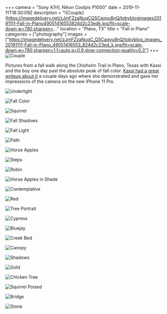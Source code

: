 +++
camera = "Sony A7rII, Nikon Coolpix P1000"
date = 2019-11-11T18:30:09Z
description = "![Couple](https://imagedelivery.net/zJmFZzaNuqCQ5Caqyu8nQ/tobyblogimages20191111-Fall-in-Plano49051416553824d2c23edk.jpg/fit=scale-down,w=780,sharpen=..."
location = "Plano, TX"
title = "Fall in Plano"
categories = ["photography"]
images = ["https://imagedelivery.net/zJmFZzaNuqC_Q5Caqyu8nQ/tobyblog_images_20191111-Fall-in-Plano_49051416553_824d2c23ed_k.jpg/fit=scale-down,w=780,sharpen=1,f=auto,q=0.9,slow-connection-quality=0.3"]
+++
![Couple](https://imagedelivery.net/zJmFZzaNuqC_Q5Caqyu8nQ/tobyblog_images_20191111-Fall-in-Plano_49051416553_824d2c23ed_k.jpg/fit=scale-down,w=780,sharpen=1,f=auto,q=0.9,slow-connection-quality=0.3)
<!--more-->

Pictures from a fall walk along the Chisholm Trail in Plano, Texas with Kassi and the boy one day past the absolute peak of fall color. [Kassi had a great writeup about it](https://kassiblogtoo.blogspot.com/2019/11/a-walk-on-chisholm-trail-with-my-new.html) a couple days ago where she demonstrated and gave her impressions of the camera on the new iPhone 11 Pro. 

![Underlight](https://imagedelivery.net/zJmFZzaNuqC_Q5Caqyu8nQ/tobyblog_images_20191111-Fall-in-Plano_49052139722_896bd1bf72_k.jpg/fit=scale-down,w=780,sharpen=1,f=auto,q=0.9,slow-connection-quality=0.3)

![Fall Color](https://imagedelivery.net/zJmFZzaNuqC_Q5Caqyu8nQ/tobyblog_images_20191111-Fall-in-Plano_49051926456_937f207677_k.jpg/fit=scale-down,w=780,sharpen=1,f=auto,q=0.9,slow-connection-quality=0.3)

![Squirrel](https://imagedelivery.net/zJmFZzaNuqC_Q5Caqyu8nQ/tobyblog_images_20191111-Fall-in-Plano_49051414318_1df3392d9b_k.jpg/fit=scale-down,w=780,sharpen=1,f=auto,q=0.9,slow-connection-quality=0.3)

![Fall Shadows](https://imagedelivery.net/zJmFZzaNuqC_Q5Caqyu8nQ/tobyblog_images_20191111-Fall-in-Plano_49051417028_8c0de88836_k.jpg/fit=scale-down,w=780,sharpen=1,f=auto,q=0.9,slow-connection-quality=0.3)

![Fall Light](https://imagedelivery.net/zJmFZzaNuqC_Q5Caqyu8nQ/tobyblog_images_20191111-Fall-in-Plano_49052141282_d9cf1aee49_k.jpg/fit=scale-down,w=780,sharpen=1,f=auto,q=0.9,slow-connection-quality=0.3)

![Path](https://imagedelivery.net/zJmFZzaNuqC_Q5Caqyu8nQ/tobyblog_images_20191111-Fall-in-Plano_49051924721_8d3f22be42_k.jpg/fit=scale-down,w=780,sharpen=1,f=auto,q=0.9,slow-connection-quality=0.3)

![Horse Apples](https://imagedelivery.net/zJmFZzaNuqC_Q5Caqyu8nQ/tobyblog_images_20191111-Fall-in-Plano_49051416083_2d0efeb8dc_k.jpg/fit=scale-down,w=780,sharpen=1,f=auto,q=0.9,slow-connection-quality=0.3)

![Steps](https://imagedelivery.net/zJmFZzaNuqC_Q5Caqyu8nQ/tobyblog_images_20191111-Fall-in-Plano_49051414243_dd4e6d85d7_k.jpg/fit=scale-down,w=780,sharpen=1,f=auto,q=0.9,slow-connection-quality=0.3)

![Robin](https://imagedelivery.net/zJmFZzaNuqC_Q5Caqyu8nQ/tobyblog_images_20191111-Fall-in-Plano_49051925181_024daa0c1c_k.jpg/fit=scale-down,w=780,sharpen=1,f=auto,q=0.9,slow-connection-quality=0.3)

![Horse Apples in Shade](https://imagedelivery.net/zJmFZzaNuqC_Q5Caqyu8nQ/tobyblog_images_20191111-Fall-in-Plano_49052139387_f38878db55_k.jpg/fit=scale-down,w=780,sharpen=1,f=auto,q=0.9,slow-connection-quality=0.3)

![Contemplative](https://imagedelivery.net/zJmFZzaNuqC_Q5Caqyu8nQ/tobyblog_images_20191111-Fall-in-Plano_49051417203_b296c4d69a_k.jpg/fit=scale-down,w=780,sharpen=1,f=auto,q=0.9,slow-connection-quality=0.3)

![Red](https://imagedelivery.net/zJmFZzaNuqC_Q5Caqyu8nQ/tobyblog_images_20191111-Fall-in-Plano_49051925926_86ba008248_k.jpg/fit=scale-down,w=780,sharpen=1,f=auto,q=0.9,slow-connection-quality=0.3)

![Tree Portrait](https://imagedelivery.net/zJmFZzaNuqC_Q5Caqyu8nQ/tobyblog_images_20191111-Fall-in-Plano_49052140222_7ddc7aa2eb_k.jpg/fit=scale-down,w=780,sharpen=1,f=auto,q=0.9,slow-connection-quality=0.3)

![Cypress](https://imagedelivery.net/zJmFZzaNuqC_Q5Caqyu8nQ/tobyblog_images_20191111-Fall-in-Plano_49051925336_33889f5f12_k.jpg/fit=scale-down,w=780,sharpen=1,f=auto,q=0.9,slow-connection-quality=0.3)

![Bluejay](https://imagedelivery.net/zJmFZzaNuqC_Q5Caqyu8nQ/tobyblog_images_20191111-Fall-in-Plano_49051414378_2aba18d8ed_k.jpg/fit=scale-down,w=780,sharpen=1,f=auto,q=0.9,slow-connection-quality=0.3)

![Creek Bed](https://imagedelivery.net/zJmFZzaNuqC_Q5Caqyu8nQ/tobyblog_images_20191111-Fall-in-Plano_49052138722_3db0098648_k.jpg/fit=scale-down,w=780,sharpen=1,f=auto,q=0.9,slow-connection-quality=0.3)

![Canopy](https://imagedelivery.net/zJmFZzaNuqC_Q5Caqyu8nQ/tobyblog_images_20191111-Fall-in-Plano_49052139907_fa07f80792_k.jpg/fit=scale-down,w=780,sharpen=1,f=auto,q=0.9,slow-connection-quality=0.3)

![Shadows](https://imagedelivery.net/zJmFZzaNuqC_Q5Caqyu8nQ/tobyblog_images_20191111-Fall-in-Plano_49051927156_1601cc2d37_k.jpg/fit=scale-down,w=780,sharpen=1,f=auto,q=0.9,slow-connection-quality=0.3)

![Gold](https://imagedelivery.net/zJmFZzaNuqC_Q5Caqyu8nQ/tobyblog_images_20191111-Fall-in-Plano_49051416783_bde79aeb62_k.jpg/fit=scale-down,w=780,sharpen=1,f=auto,q=0.9,slow-connection-quality=0.3)

![Chicken Tree](https://imagedelivery.net/zJmFZzaNuqC_Q5Caqyu8nQ/tobyblog_images_20191111-Fall-in-Plano_49051414718_823b2ceb37_k.jpg/fit=scale-down,w=780,sharpen=1,f=auto,q=0.9,slow-connection-quality=0.3)

![Squirrel Poised](https://imagedelivery.net/zJmFZzaNuqC_Q5Caqyu8nQ/tobyblog_images_20191111-Fall-in-Plano_49052139122_b1837820ea_k.jpg/fit=scale-down,w=780,sharpen=1,f=auto,q=0.9,slow-connection-quality=0.3)

![Bridge](https://imagedelivery.net/zJmFZzaNuqC_Q5Caqyu8nQ/tobyblog_images_20191111-Fall-in-Plano_49051416918_410cefeeb9_k.jpg/fit=scale-down,w=780,sharpen=1,f=auto,q=0.9,slow-connection-quality=0.3)

![Stone](https://imagedelivery.net/zJmFZzaNuqC_Q5Caqyu8nQ/tobyblog_images_20191111-Fall-in-Plano_49051925406_5d2fc62ac9_k.jpg/fit=scale-down,w=780,sharpen=1,f=auto,q=0.9,slow-connection-quality=0.3)

